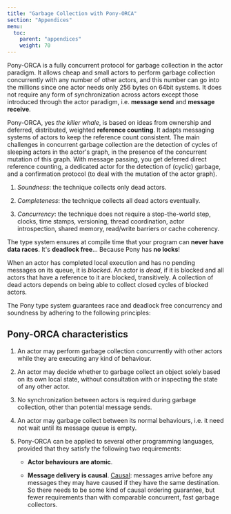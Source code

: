 ```yaml
---
title: "Garbage Collection with Pony-ORCA"
section: "Appendices"
menu:
  toc:
    parent: "appendices"
    weight: 70
---
```


Pony-ORCA is a fully concurrent protocol for garbage collection in the actor paradigm. It allows cheap and small actors to perform garbage collection concurrently with any number of other actors, and this number can go into the millions since one actor needs only 256 bytes on 64bit systems. It does not require any form of synchronization across actors except those introduced through the actor paradigm, i.e. **message send** and **message receive**.

Pony-ORCA, yes _the killer whale_, is based on ideas from ownership and deferred, distributed, weighted **reference counting**. It adapts messaging systems of actors to keep the reference count consistent. The main challenges in concurrent garbage collection are the detection of cycles of sleeping actors in the actor's graph, in the presence of the concurrent mutation of this graph. With message passing, you get deferred direct reference counting, a dedicated actor for the detection of (cyclic) garbage, and a confirmation protocol (to deal with the mutation of the actor graph).

1. _Soundness_: the technique collects only dead actors.

2. _Completeness_: the technique collects all dead actors eventually.

3. _Concurrency_: the technique does not require a stop-the-world step, clocks, time stamps, versioning, thread coordination, actor introspection, shared memory, read/write barriers or cache coherency.

The type system ensures at compile time that your program can **never have data races**. It's **deadlock free**... Because Pony has **no locks**!

When an actor has completed local execution and has no pending messages on its queue, it is _blocked_. An actor is _dead_, if it is blocked and all actors that have a reference to it are blocked, transitively. A collection of dead actors depends on being able to collect closed cycles of blocked actors.

The Pony type system guarantees race and deadlock free concurrency and soundness by adhering to the following principles:

## Pony-ORCA characteristics

1. An actor may perform garbage collection concurrently with other actors while they are executing any kind of behaviour.

2. An actor may decide whether to garbage collect an object solely based on its own local state, without consultation with or inspecting the state of any other actor.

3. No synchronization between actors is required during garbage collection, other than potential message sends.

4. An actor may garbage collect between its normal behaviours, i.e. it need not wait until its message queue is empty.

5. Pony-ORCA can be applied to several other programming languages, provided that they satisfy the following two requirements:

    * **Actor behaviours are atomic**.

    * **Message delivery is causal**. [Causal](https://www.google.com/search?q=causal+definition): messages arrive before any messages they may have caused if they have the same destination. So there needs to be some kind of causal ordering guarantee, but fewer requirements than with comparable concurrent, fast garbage collectors.
